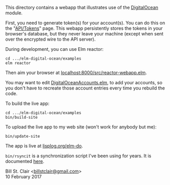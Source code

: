 This directory contains a webapp that illustrates use of the [DigitalOcean](../src/DigitalOcean.elm) module.

First, you need to generate token(s) for your account(s). You can do this on the "[API/Tokens](https://cloud.digitalocean.com/settings/api/tokens)" page. This webapp persistently stores the tokens in your browser's database, but they never leave your machine (except when sent over the encrypted wire to the API server).

During development, you can use Elm reactor:

    cd .../elm-digital-ocean/examples
    elm reactor

Then aim your browser at [localhost:8000/src/reactor-webapp.elm](http://localhost:8000/src/reactor-webapp.elm).

You may want to edit [DigitalOceanAccounts.elm](src/DigitalOceanAccounts.elm), to add your accounts, so you don't have to recreate those account entries every time you rebuild the code.

To build the live app:

    cd .../elm-digital-ocean/examples
    bin/build-site
    
To upload the live app to my web site (won't work for anybody but me):

    bin/update-site
    
The app is live at [lisplog.org/elm-do](https://lisplog.org/elm-do/).

`bin/rsyncit` is a synchronization script I've been using for years. It is documented [here](https://steemit.com/hacking/@billstclair/rsyncit).

Bill St. Clair &lt;<billstclair@gmail.com>&gt;<br/>
10 February 2017
